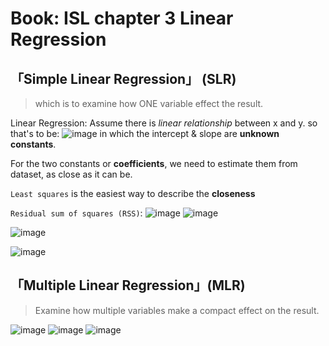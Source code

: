 # Book: ISL chapter 3 Linear Regression

## 「Simple Linear Regression」 (SLR)

> which is to examine how ONE variable effect the result.

Linear Regression: Assume there is _linear relationship_ between x and y. so that's to be:
![image](https://user-images.githubusercontent.com/14041622/47202813-f69d2a00-d3b0-11e8-801c-666a1f7563de.png)
in which the intercept & slope are **unknown constants**.

For the two constants or **coefficients**, we need to estimate them from dataset, as close as it can be.

`Least squares` is the easiest way to describe the **closeness**

`Residual sum of squares (RSS)`:
![image](https://user-images.githubusercontent.com/14041622/47202983-7b884380-d3b1-11e8-9967-a27caf67b250.png)
![image](https://user-images.githubusercontent.com/14041622/47202996-83e07e80-d3b1-11e8-8670-3ba6543c31bb.png)

![image](https://user-images.githubusercontent.com/14041622/47203912-61039980-d3b4-11e8-9ec9-91c4aba750a8.png)

![image](https://user-images.githubusercontent.com/14041622/47207209-366a0e80-d3bd-11e8-857e-08f33e745046.png)


## 「Multiple  Linear Regression」(MLR)

> Examine how multiple variables make a compact effect on the result.

![image](https://user-images.githubusercontent.com/14041622/47207086-eab76500-d3bc-11e8-8137-4754db73f7ba.png)
![image](https://user-images.githubusercontent.com/14041622/47207385-b7290a80-d3bd-11e8-9972-20004c4757d0.png)
![image](https://user-images.githubusercontent.com/14041622/47207568-138c2a00-d3be-11e8-8344-1b19e6ac3d59.png)

